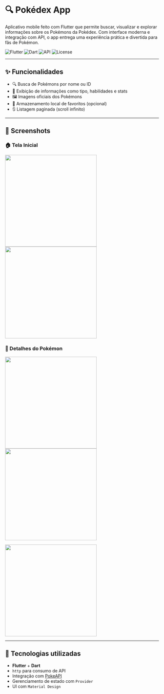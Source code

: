 # 🔍 Pokédex App

Aplicativo mobile feito com Flutter que permite buscar, visualizar e explorar informações sobre os Pokémons da Pokédex. Com interface moderna e integração com API, o app entrega uma experiência prática e divertida para fãs de Pokémon.

![Flutter](https://img.shields.io/badge/Flutter-02569B?style=flat-square&logo=flutter&logoColor=white)
![Dart](https://img.shields.io/badge/Dart-0175C2?style=flat-square&logo=dart&logoColor=white)
![API](https://img.shields.io/badge/API-pokeapi.co-red?style=flat-square)
![License](https://img.shields.io/badge/license-MIT-green?style=flat-square)

---

## ✨ Funcionalidades

- 🔍 Busca de Pokémons por nome ou ID
- 📄 Exibição de informações como tipo, habilidades e stats
- 🖼️ Imagens oficiais dos Pokémons
- 💾 Armazenamento local de favoritos (opcional)
- 🔃 Listagem paginada (scroll infinito)

---

## 📸 Screenshots



### 🏠 Tela Inicial
<img src="pokemon 1.png" width="300" />            <img src="pokemon 2.png" width="300" />

### 📃 Detalhes do Pokémon

<img src="pokemon 3.png" width="300" />            <img src="pokemon 4.png" width="300" />

<img src="pokemon 5.png" width="300" />

---

## 🚀 Tecnologias utilizadas

- **Flutter** + **Dart**
- `http` para consumo de API
- Integração com [PokeAPI](https://pokeapi.co/)
- Gerenciamento de estado com `Provider`
- UI com `Material Design`


